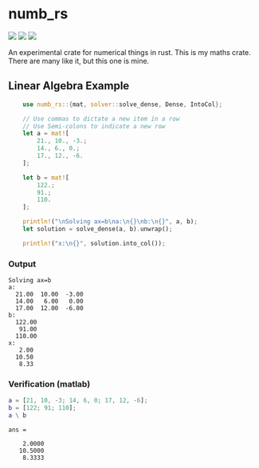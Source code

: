 # numb_rs
![](https://img.shields.io/github/license/MrGibus/numb_rs) ![](https://img.shields.io/crates/v/numb_rs) ![](https://img.shields.io/github/last-commit/MrGibus/numb_rs)

An experimental crate for numerical things in rust.
This is my maths crate. There are many like it, but this one is mine.

## Linear Algebra Example
```rust
    use numb_rs::{mat, solver::solve_dense, Dense, IntoCol};

    // Use commas to dictate a new item in a row
    // Use Semi-colons to indicate a new row
    let a = mat![
        21., 10., -3.;
        14., 6., 0.;
        17., 12., -6.
    ];

    let b = mat![
        122.;
        91.;
        110.
    ];

    println!("\nSolving ax=b\na:\n{}\nb:\n{}", a, b);
    let solution = solve_dense(a, b).unwrap();

    println!("x:\n{}", solution.into_col());
```

### Output
```
Solving ax=b
a:
  21.00  10.00  -3.00
  14.00   6.00   0.00
  17.00  12.00  -6.00
b:
  122.00
   91.00
  110.00
x:
   2.00
  10.50
   8.33
```

### Verification (matlab)
```matlab
a = [21, 10, -3; 14, 6, 0; 17, 12, -6];
b = [122; 91; 110];
a \ b
```
```
ans =

    2.0000
   10.5000
    8.3333
```
